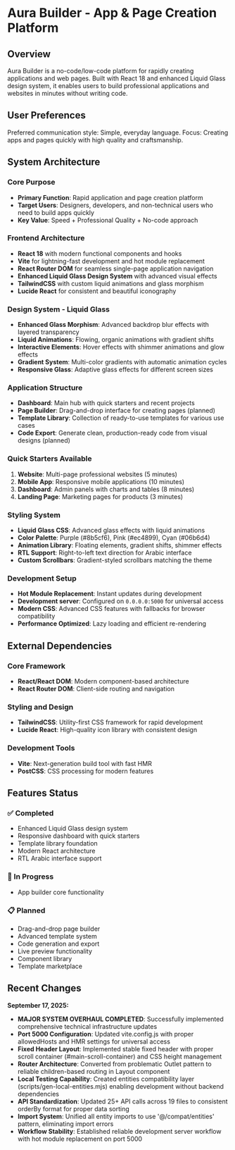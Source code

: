 # Aura Builder - App & Page Creation Platform

## Overview

Aura Builder is a no-code/low-code platform for rapidly creating applications and web pages. Built with React 18 and enhanced Liquid Glass design system, it enables users to build professional applications and websites in minutes without writing code.

## User Preferences

Preferred communication style: Simple, everyday language.
Focus: Creating apps and pages quickly with high quality and craftsmanship.

## System Architecture

### Core Purpose
- **Primary Function**: Rapid application and page creation platform
- **Target Users**: Designers, developers, and non-technical users who need to build apps quickly
- **Key Value**: Speed + Professional Quality + No-code approach

### Frontend Architecture
- **React 18** with modern functional components and hooks
- **Vite** for lightning-fast development and hot module replacement
- **React Router DOM** for seamless single-page application navigation
- **Enhanced Liquid Glass Design System** with advanced visual effects
- **TailwindCSS** with custom liquid animations and glass morphism
- **Lucide React** for consistent and beautiful iconography

### Design System - Liquid Glass
- **Enhanced Glass Morphism**: Advanced backdrop blur effects with layered transparency
- **Liquid Animations**: Flowing, organic animations with gradient shifts
- **Interactive Elements**: Hover effects with shimmer animations and glow effects
- **Gradient System**: Multi-color gradients with automatic animation cycles
- **Responsive Glass**: Adaptive glass effects for different screen sizes

### Application Structure
- **Dashboard**: Main hub with quick starters and recent projects
- **Page Builder**: Drag-and-drop interface for creating pages (planned)
- **Template Library**: Collection of ready-to-use templates for various use cases
- **Code Export**: Generate clean, production-ready code from visual designs (planned)

### Quick Starters Available
1. **Website**: Multi-page professional websites (5 minutes)
2. **Mobile App**: Responsive mobile applications (10 minutes)
3. **Dashboard**: Admin panels with charts and tables (8 minutes)
4. **Landing Page**: Marketing pages for products (3 minutes)

### Styling System
- **Liquid Glass CSS**: Advanced glass effects with liquid animations
- **Color Palette**: Purple (#8b5cf6), Pink (#ec4899), Cyan (#06b6d4)
- **Animation Library**: Floating elements, gradient shifts, shimmer effects
- **RTL Support**: Right-to-left text direction for Arabic interface
- **Custom Scrollbars**: Gradient-styled scrollbars matching the theme

### Development Setup
- **Hot Module Replacement**: Instant updates during development
- **Development server**: Configured on `0.0.0.0:5000` for universal access
- **Modern CSS**: Advanced CSS features with fallbacks for browser compatibility
- **Performance Optimized**: Lazy loading and efficient re-rendering

## External Dependencies

### Core Framework
- **React/React DOM**: Modern component-based architecture
- **React Router DOM**: Client-side routing and navigation

### Styling and Design
- **TailwindCSS**: Utility-first CSS framework for rapid development
- **Lucide React**: High-quality icon library with consistent design

### Development Tools
- **Vite**: Next-generation build tool with fast HMR
- **PostCSS**: CSS processing for modern features

## Features Status

### ✅ Completed
- Enhanced Liquid Glass design system
- Responsive dashboard with quick starters
- Template library foundation
- Modern React architecture
- RTL Arabic interface support

### 🔄 In Progress
- App builder core functionality

### 📋 Planned
- Drag-and-drop page builder
- Advanced template system
- Code generation and export
- Live preview functionality
- Component library
- Template marketplace

## Recent Changes

**September 17, 2025:**
- **MAJOR SYSTEM OVERHAUL COMPLETED**: Successfully implemented comprehensive technical infrastructure updates
- **Port 5000 Configuration**: Updated vite.config.js with proper allowedHosts and HMR settings for universal access
- **Fixed Header Layout**: Implemented stable fixed header with proper scroll container (#main-scroll-container) and CSS height management
- **Router Architecture**: Converted from problematic Outlet pattern to reliable children-based routing in Layout component
- **Local Testing Capability**: Created entities compatibility layer (scripts/gen-local-entities.mjs) enabling development without backend dependencies
- **API Standardization**: Updated 25+ API calls across 19 files to consistent orderBy format for proper data sorting
- **Import System**: Unified all entity imports to use '@/compat/entities' pattern, eliminating import errors
- **Workflow Stability**: Established reliable development server workflow with hot module replacement on port 5000